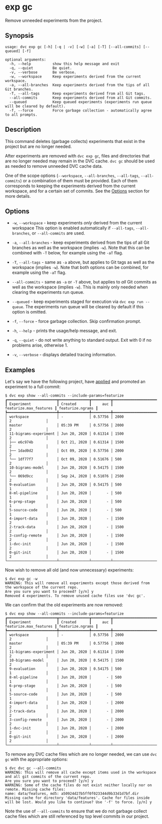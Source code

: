 # exp gc

Remove unneeded experiments from the project.

## Synopsis

```usage
usage: dvc exp gc [-h] [-q | -v] [-w] [-a] [-T] [--all-commits] [--queued] [-f]

optional arguments:
  -h, --help          show this help message and exit
  -q, --quiet         Be quiet.
  -v, --verbose       Be verbose.
  -w, --workspace     Keep experiments derived from the current workspace.
  -a, --all-branches  Keep experiments derived from the tips of all Git branches.
  -T, --all-tags      Keep experiments derived from all Git tags.
  --all-commits       Keep experiments derived from all Git commits.
  --queued            Keep queued experiments (experiments run queue will be cleared by default).
  -f, --force         Force garbage collection - automatically agree to all prompts.
```

## Description

This command deletes (garbage collects) experiments that exist in the project
but are no longer needed.

After experiments are removed with `dvc exp gc`, files and directories that are
no longer needed may remain in the DVC cache. `dvc gc` should be used as needed
to remove unneeded DVC cache data.

One of the scope options (`--workspace`, `--all-branches`, `--all-tags`,
`--all-commits`) or a combination of them must be provided. Each of them
corresponds to keeping the experiments derived from the current workspace, and
for a certain set of commits. See the [Options](#options) section for more
details.

## Options

- `-w`, `--workspace` - keep experiments _only_ derived from the current
  workspace This option is enabled automatically if `--all-tags`,
  `--all-branches`, or `--all-commits` are used.

- `-a`, `--all-branches` - keep experiments derived from the tips of all Git
  branches as well as the workspace (implies `-w`). Note that this can be
  combined with `-T` below, for example using the `-aT` flag.

- `-T`, `--all-tags` - same as `-a` above, but applies to Git tags as well as
  the workspace (implies `-w`). Note that both options can be combined, for
  example using the `-aT` flag.

- `--all-commits` - same as `-a` or `-T` above, but applies to _all_ Git commits
  as well as the workspace (implies `-w`). This is mainly only needed when
  clearing the experiments run queue.

- `--queued` - keep experiments staged for execution via `dvc exp run --queue`.
  The experiments run queue will be cleared by default if this option is
  omitted.

- `-f`, `--force` - force garbage collection. Skip confirmation prompt.

- `-h`, `--help` - prints the usage/help message, and exit.

- `-q`, `--quiet` - do not write anything to standard output. Exit with 0 if no
  problems arise, otherwise 1.

- `-v`, `--verbose` - displays detailed tracing information.

## Examples

Let's say we have the following project, have
[applied](/docs/command-reference/exp/apply) and promoted an experiment to a
full commit:

```dvc
$ dvc exp show --all-commits --include-params=featurize
┏━━━━━━━━━━━━━━━━━━━━━━━┳━━━━━━━━━━━━━━┳━━━━━━━━━┳━━━━━━━━━━━━━━━━━━━━━━━━┳━━━━━━━━━━━━━━━━━━┓
┃ Experiment            ┃ Created      ┃     auc ┃ featurize.max_features ┃ featurize.ngrams ┃
┡━━━━━━━━━━━━━━━━━━━━━━━╇━━━━━━━━━━━━━━╇━━━━━━━━━╇━━━━━━━━━━━━━━━━━━━━━━━━╇━━━━━━━━━━━━━━━━━━┩
│ workspace             │ -            │ 0.57756 │ 2000                   │ 2                │
│ master                │ 05:39 PM     │ 0.57756 │ 2000                   │ 2                │
│ 11-bigrams-experiment │ Jun 20, 2020 │ 0.61314 │ 1500                   │ 2                │
│ ├── e6c974b           │ Oct 21, 2020 │ 0.61314 │ 1500                   │ 2                │
│ ├── 1dad0d2           │ Oct 09, 2020 │ 0.57756 │ 2000                   │ 2                │
│ └── 1df77f7           │ Oct 09, 2020 │ 0.51676 │ 500                    │ 2                │
│ 10-bigrams-model      │ Jun 20, 2020 │ 0.54175 │ 1500                   │ 2                │
│ └── 069d9cc           │ Sep 24, 2020 │ 0.51076 │ 2500                   │ 2                │
│ 9-evaluation          │ Jun 20, 2020 │ 0.54175 │ 500                    │ 1                │
│ 8-ml-pipeline         │ Jun 20, 2020 │       - │ 500                    │ 1                │
│ 6-prep-stage          │ Jun 20, 2020 │       - │ 500                    │ 1                │
│ 5-source-code         │ Jun 20, 2020 │       - │ 500                    │ 1                │
│ 4-import-data         │ Jun 20, 2020 │       - │ 1500                   │ 2                │
│ 2-track-data          │ Jun 20, 2020 │       - │ 1500                   │ 2                │
│ 3-config-remote       │ Jun 20, 2020 │       - │ 1500                   │ 2                │
│ 1-dvc-init            │ Jun 20, 2020 │       - │ 1500                   │ 2                │
│ 0-git-init            │ Jun 20, 2020 │       - │ 1500                   │ 2                │
└───────────────────────┴──────────────┴─────────┴────────────────────────┴──────────────────┘
```

Now wish to remove all old (and now unnecessary) experiments:

```dvc
$ dvc exp gc -w
WARNING: This will remove all experiments except those derived from the workspace of the current repo.
Are you sure you want to proceed? [y/n] y
Removed 4 experiments. To remove unused cache files use 'dvc gc'.
```

We can confirm that the old experiments are now removed:

```dvc
$ dvc exp show --all-commits --include-params=featurize
┏━━━━━━━━━━━━━━━━━━━━━━━┳━━━━━━━━━━━━━━┳━━━━━━━━━┳━━━━━━━━━━━━━━━━━━━━━━━━┳━━━━━━━━━━━━━━━━━━┓
┃ Experiment            ┃ Created      ┃     auc ┃ featurize.max_features ┃ featurize.ngrams ┃
┡━━━━━━━━━━━━━━━━━━━━━━━╇━━━━━━━━━━━━━━╇━━━━━━━━━╇━━━━━━━━━━━━━━━━━━━━━━━━╇━━━━━━━━━━━━━━━━━━┩
│ workspace             │ -            │ 0.57756 │ 2000                   │ 2                │
│ master                │ 05:39 PM     │ 0.57756 │ 2000                   │ 2                │
│ 11-bigrams-experiment │ Jun 20, 2020 │ 0.61314 │ 1500                   │ 2                │
│ 10-bigrams-model      │ Jun 20, 2020 │ 0.54175 │ 1500                   │ 2                │
│ 9-evaluation          │ Jun 20, 2020 │ 0.54175 │ 500                    │ 1                │
│ 8-ml-pipeline         │ Jun 20, 2020 │       - │ 500                    │ 1                │
│ 6-prep-stage          │ Jun 20, 2020 │       - │ 500                    │ 1                │
│ 5-source-code         │ Jun 20, 2020 │       - │ 500                    │ 1                │
│ 4-import-data         │ Jun 20, 2020 │       - │ 2000                   │ 2                │
│ 2-track-data          │ Jun 20, 2020 │       - │ 2000                   │ 2                │
│ 3-config-remote       │ Jun 20, 2020 │       - │ 2000                   │ 2                │
│ 1-dvc-init            │ Jun 20, 2020 │       - │ 2000                   │ 2                │
│ 0-git-init            │ Jun 20, 2020 │       - │ 2000                   │ 2                │
└───────────────────────┴──────────────┴─────────┴────────────────────────┴──────────────────┘
```

To remove any DVC cache files which are no longer needed, we can use `dvc gc`
with the appropriate options:

```dvc
$ dvc dvc gc --all-commits
WARNING: This will remove all cache except items used in the workspace and all git commits of the current repo.
Are you sure you want to proceed? [y/n] y
WARNING: Some of the cache files do not exist neither locally nor on remote. Missing cache files:
name: data/features, md5: a50924d27b5ff0f023344d9b33d1d7bf.dir
Missing cache for directory 'data/features'. Cache for files inside will be lost. Would you like to continue? Use '-f' to force. [y/n] y
```

Note the use of `--all-commits` to ensure that we do not garbage collect cache
files which are still referenced by top level commits in our project.
